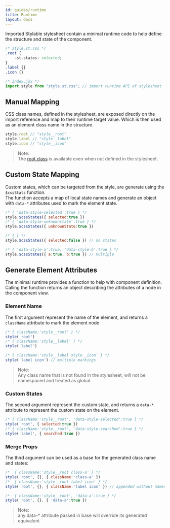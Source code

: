 ```yaml
---
id: guides/runtime
title: Runtime
layout: docs
---
```


Imported Stylable stylesheet contain a minimal runtime code to help define the structure and state of the component.

```css
/* style.st.css */
.root {
    -st-states: selected;
}
.label {}
.icon {}
```

```javascript
/* index.jsx */
import style from "style.st.css"; // import runtime API of stylesheet
```

## Manual Mapping

CSS class names, defined in the stylesheet, are exposed directly on the import reference and map to their runtime target value. Which is then used as an element class name in the structure.

```javascript
style.root // "style__root"
style.label // "style__label"
style.icon // "style__icon"
```

> Note:  
> The [root class](../references/root.md) is available even when not defined in the stylesheet. 

## Custom State Mapping

Custom states, which can be targeted from the style, are generate using the `$cssStats` function.  
The function accepts a map of local state names and generate an object with `data-*` attributes used to mark the element state.

```javascript
/* { 'data-style-selected':true } */
style.$cssStates({ selected:true })
/* { 'data-style-unknownstate':true } */
style.$cssStates({ unknownState:true })

/* { } */
style.$cssStates({ selected:false }) // no states

/* { 'data-style-a':true, 'data-style-b':true } */
style.$cssStates({ a:true, b:true }) // multiple
```

## Generate Element Attributes

The minimal runtime provides a function to help with component definition.  
Calling the function returns an object describing the attributes of a node in the component view.

### Element Name

The first argument represent the name of the element, and returns a `className` attribute to mark the element node

```javascript
/* { className:'style__root' } */
style('root') 
/* { className:'style__label' } */
style('label') 

/* { className:'style__label style__icon' } */
style('label icon') // multiple markings
```

> Note:  
> Any class name that is not found in the stylesheet, will not be namespaced and treated as global.

### Custom States

The second argument represent the custom state, and returns a `data-*` attribute to represent the custom state on the element.

```javascript
/* { className:'style__root', 'data-style-selected':true } */
style('root', { selected:true })
/* { className:'style__root', 'data-style-searched':true } */
style('label', { searched:true })
```

### Merge Props

The third argument can be used as a base for the generated class name and states:

```javascript
/*  { className:'style__root class-a' } */
style('root', {}, { className:'class-a' })
/*  { className:'style__root label icon' } */
style('root', {}, { className:'label icon' }) // appended without namespacing

/*  { className:'style__root', 'data-a':true } */
style('root', {}, { 'data-a':true })
```

> Note:  
> any data-* attribute passed in base will override its generated equivalent
